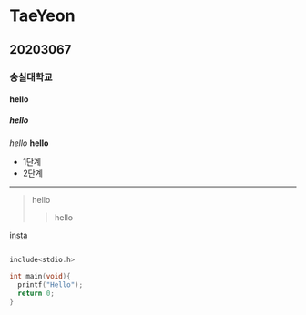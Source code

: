 # TaeYeon
## 20203067
### 숭실대학교
#### hello
##### hello
 *hello*
 **hello**
 
 * 1단계
  * 2단계
<hr/>

>hello
>>hello
 
 [insta](https://www.instagram.com/tae_y_e/)

```c

include<stdio.h>

int main(void){
  printf("Hello");
  return 0;
}

